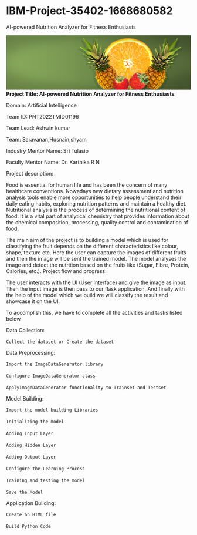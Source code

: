 # IBM-Project-35402-1668680582
AI-powered Nutrition Analyzer for Fitness Enthusiasts

![images](https://github.com/ashwinmuthu303/pics/blob/main/README%20IMAGE.png)
**Project Title: AI-powered Nutrition Analyzer for Fitness Enthusiasts**

Domain: Artificial Intelligence

Team ID: PNT2022TMID01196

Team Lead: Ashwin kumar

Team: Saravanan,Husnain,shyam

Industry Mentor Name: Sri Tulasip

Faculty Mentor Name: Dr. Karthika R N

Project description:

Food is essential for human life and has been the concern of many healthcare conventions. Nowadays new dietary assessment and nutrition analysis tools enable more opportunities to help people understand their daily eating habits, exploring nutrition patterns and maintain a healthy diet. Nutritional analysis is the process of determining the nutritional content of food. It is a vital part of analytical chemistry that provides information about the chemical composition, processing, quality control and contamination of food.

The main aim of the project is to building a model which is used for classifying the fruit depends on the different characteristics like colour, shape, texture etc. Here the user can capture the images of different fruits and then the image will be sent the trained model. The model analyses the image and detect the nutrition based on the fruits like (Sugar, Fibre, Protein, Calories, etc.).
Project flow and progress:

The user interacts with the UI (User Interface) and give the image as input. Then the input image is then pass to our flask application, And finally with the help of the model which we build we will classify the result and showcase it on the UI.

To accomplish this, we have to complete all the activities and tasks listed below

Data Collection:

    Collect the dataset or Create the dataset

Data Preprocessing:

    Import the ImageDataGenerator library

    Configure ImageDataGenerator class

    ApplyImageDataGenerator functionality to Trainset and Testset

Model Building:

    Import the model building Libraries

    Initializing the model

    Adding Input Layer

    Adding Hidden Layer

    Adding Output Layer

    Configure the Learning Process

    Training and testing the model

    Save the Model

Application Building:

    Create an HTML file

    Build Python Code
